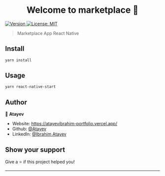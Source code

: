 <h1 align="center">Welcome to marketplace 👋</h1>
<p>
  <a href="https://www.npmjs.com/package/marketplace" target="_blank">
    <img alt="Version" src="https://img.shields.io/npm/v/marketplace.svg">
  </a>
  <a href="#" target="_blank">
    <img alt="License: MIT" src="https://img.shields.io/badge/License-MIT-yellow.svg" />
  </a>
</p>

> Marketplace App React Native

## Install

```sh
yarn install
```

## Usage

```sh
yarn react-native-start
```

## Author

👤 **Atayev**

* Website: https://atayevibrahim-portfolio.vercel.app/
* Github: [@Atayev](https://github.com/Atayev)
* LinkedIn: [@Ibrahim Atayev](https://www.linkedin.com/in/atayevibrahim/)

## Show your support

Give a ⭐️ if this project helped you!

***